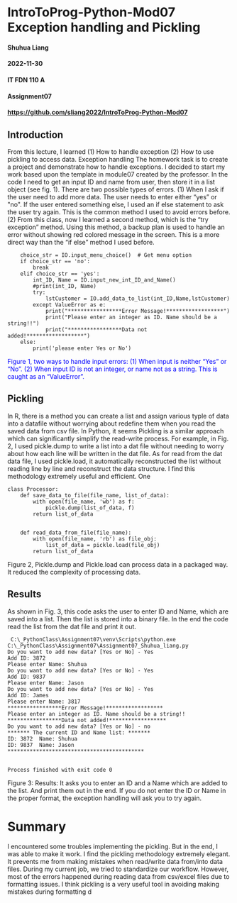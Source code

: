 # IntroToProg-Python-Mod07  Exception handling and Pickling
#### Shuhua Liang
#### 2022-11-30
#### IT FDN 110 A 
#### Assignment07
#### https://github.com/sliang2022/IntroToProg-Python-Mod07
 


## Introduction
From this lecture, I learned (1) How to handle exception (2) How to use pickling to access data.
Exception handling
The homework task is to create a project and demonstrate how to handle exceptions. I decided to start my work based upon the template in module07 created by the professor. In the code I need to get an input ID and name from user, then store it in a list object (see fig. 1). There are two possible types of errors. (1) When I ask if the user need to add more data. The user needs to enter either “yes” or "no". If the user entered something else, I used an if else statement to ask the user try again. This is the common method I used to avoid errors before. (2) From this class, now I learned a second method, which is the “try exception” method. Using this method, a backup plan is used to handle an error without showing red colored message in the screen.  This is a more direct way than the “if else” method I used before. 
```
    choice_str = IO.input_menu_choice()  # Get menu option
    if choice_str == 'no':
        break
    elif choice_str == 'yes':
        int_ID, Name = IO.input_new_int_ID_and_Name()
        #print(int_ID, Name)
        try:
            lstCustomer = IO.add_data_to_list(int_ID,Name,lstCustomer)
        except ValueError as e:
            print("*****************Error Message!******************")
            print("Please enter an integer as ID. Name should be a string!!")
            print("*****************Data not added!******************")
    else:
        print('please enter Yes or No')
 ```       
 <span style="color: blue;">Figure 1, two ways to handle input errors: (1) When input is neither “Yes” or “No”. (2) When input ID is not an integer, or name not as a string. This is caught as an “ValueError”. </span> 

## Pickling
In R, there is a method you can create a list and assign various typle of data into a datafile without worrying about redefine them when you read the saved data from csv file. In Python, it seems Pickling is a similar approach which can significantly simplify the read-write process. For example, in Fig. 2, I used pickle.dump to write a list into a dat file without needing to worry about how each line will be written in the dat file. As for read from the dat data file, I used pickle.load, it automatically reconstructed the list without reading line by line and reconstruct the data structure. I find this methodology extremely useful and efficient. One 
```
class Processor:
    def save_data_to_file(file_name, list_of_data):
        with open(file_name, 'wb') as f:
            pickle.dump(list_of_data, f)
        return list_of_data


    def read_data_from_file(file_name):
        with open(file_name, 'rb') as file_obj:
            list_of_data = pickle.load(file_obj)
        return list_of_data
 ```       
Figure 2, Pickle.dump and Pickle.load can process data in a packaged way. It reduced the complexity of processing data. 

## Results
As shown in Fig. 3, this code asks the user to enter ID and Name, which are saved into a list. Then the list is stored into a binary file. In the end the code read the list from the dat file and print it out. 

```
 C:\_PythonClass\Assignment07\venv\Scripts\python.exe C:\_PythonClass\Assignment07\Assignment07_Shuhua_liang.py 
Do you want to add new data? [Yes or No] - Yes
Add ID: 3872
Please enter Name: Shuhua
Do you want to add new data? [Yes or No] - Yes
Add ID: 9837
Please enter Name: Jason
Do you want to add new data? [Yes or No] - Yes
Add ID: James
Please enter Name: 3817
*****************Error Message!******************
Please enter an integer as ID. Name should be a string!!
*****************Data not added!******************
Do you want to add new data? [Yes or No] - no
******* The current ID and Name list: *******
ID: 3872  Name: Shuhua
ID: 9837  Name: Jason
*******************************************


Process finished with exit code 0

```
Figure 3: Results: It asks you to enter an ID and a Name which are added to the list. And print them out in the end. If you do not enter the ID or Name in the proper format, the exception handling will ask you to try again. 

# Summary
I encountered some troubles implementing the pickling. But in the end, I was able to make it work. I find the pickling methodology extremely elegant. It prevents me from making mistakes when read/write data from/into data files. During my current job, we tried to standardize our workflow. However, most of the errors happened during reading data from csv/excel files due to formatting issues. I think pickling is a very useful tool in avoiding making mistakes during formatting d
